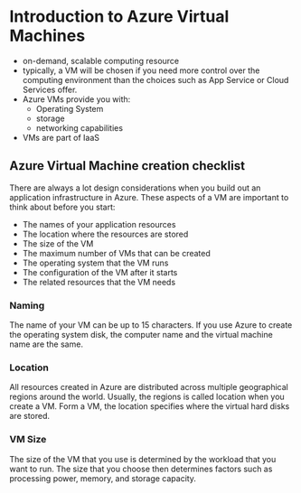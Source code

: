 # Introduction to Azure Virtual Machines

* on-demand, scalable computing resource
* typically, a VM will be chosen if you need more control over the computing environment than the choices such as App Service or Cloud Services offer.
* Azure VMs provide you with:
    * Operating System
    * storage
    * networking capabilities
* VMs are part of IaaS

## Azure Virtual Machine creation checklist
There are always a lot design considerations when you build out an application infrastructure in Azure. These aspects of a VM are important to think about before you start:

* The names of your application resources
* The location where the resources are stored
* The size of the VM
* The maximum number of VMs that can be created
* The operating system that the VM runs
* The configuration of the VM after it starts
* The related resources that the VM needs

### Naming
The name of your VM can be up to 15 characters.
If you use Azure to create the operating system disk, the computer name and the virtual machine name are the same.

### Location
All resources created in Azure are distributed across multiple geographical regions around the world. Usually, the regions is called location when you create a VM. Form a VM, the location specifies where the virtual hard disks are stored.

### VM Size
The size of the VM that you use is determined by the workload that you want to run. The size that you choose then determines factors such as processing power, memory, and storage capacity. 